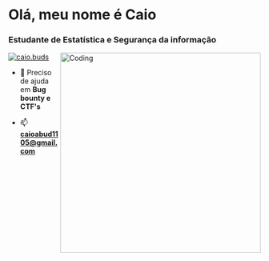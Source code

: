 
<h1 align="left">Olá, meu nome é Caio</h1>
<h3 align="left">Estudante de Estatística e Segurança da informação</h3>
<img align="right" alt="Coding" width="400" src="https://media.tenor.com/rePDfDWO3XoAAAAd/hacking.gif">

<p align="left"> <a href="https://twitter.com/caio.buds" target="blank"><img src="https://img.shields.io/twitter/follow/caio.buds?logo=twitter&style=for-the-badge" alt="caio.buds" /></a> </p>

- 🤝 Preciso de ajuda em **Bug bounty e CTF's**

- 📫 **caioabud1105@gmail.com**
